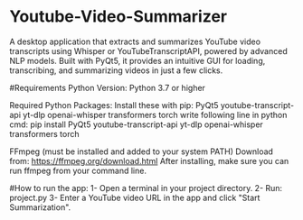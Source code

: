 # Youtube-Video-Summarizer
A desktop application that extracts and summarizes YouTube video transcripts using Whisper or YouTubeTranscriptAPI, powered by advanced NLP models. Built with PyQt5, it provides an intuitive GUI for loading, transcribing, and summarizing videos in just a few clicks.

#Requirements
  Python Version:
  Python 3.7 or higher
  
  Required Python Packages:
  Install these with pip:
  PyQt5
  youtube-transcript-api
  yt-dlp
  openai-whisper
  transformers
  torch
  write following line in python cmd:
  pip install PyQt5 youtube-transcript-api yt-dlp openai-whisper transformers torch
  
  FFmpeg (must be installed and added to your system PATH)
  Download from: https://ffmpeg.org/download.html
  After installing, make sure you can run ffmpeg from your command line.

#How to run the app:
1- Open a terminal in your project directory.
2- Run:
   project.py
3- Enter a YouTube video URL in the app and click "Start Summarization".
